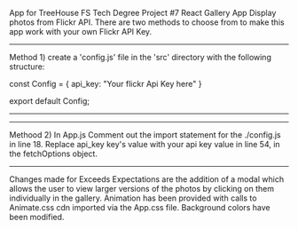 App for TreeHouse FS Tech Degree Project #7 React Gallery App
Display photos from Flickr API.
There are two methods to choose from to make this app work with your own Flickr API Key.

***
Method 1)
create a 'config.js' file in the 'src' directory with the following structure:

const Config = 
  {
    api_key: "Your flickr Api Key here"
  }

export default Config;
***
***
Methood 2)
In App.js
Comment out the import statement for the ./config.js in line 18.
Replace api_key key's value with your api key value in line 54, in the fetchOptions object.
***

Changes made for Exceeds Expectations are the addition of a modal which allows the user
to view larger versions of the photos by clicking on them individually in the gallery.
Animation has been provided with calls to Animate.css cdn imported via the App.css file.
Background colors have been modified. 
